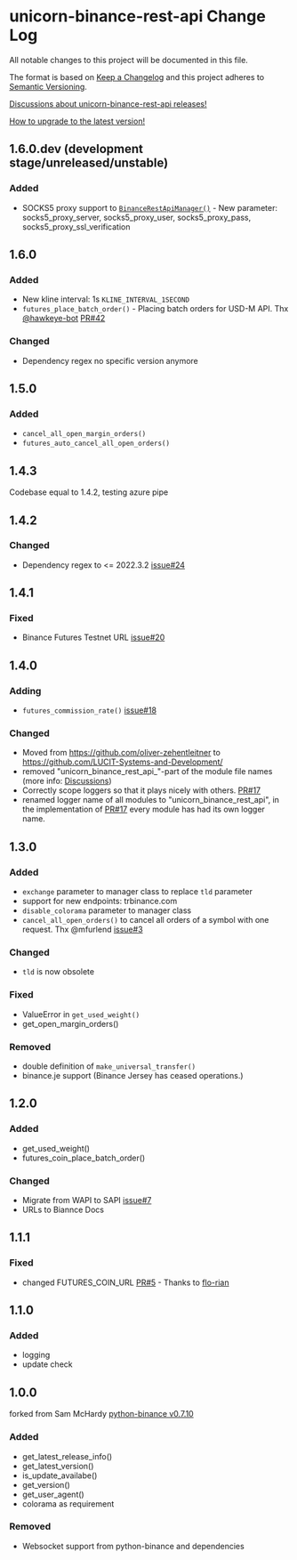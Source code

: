 # unicorn-binance-rest-api Change Log

All notable changes to this project will be documented in this file.

The format is based on [Keep a Changelog](http://keepachangelog.com/) and this project adheres to 
[Semantic Versioning](http://semver.org/).

[Discussions about unicorn-binance-rest-api releases!](https://github.com/LUCIT-Systems-and-Development/unicorn-binance-rest-api/discussions/categories/releases)

[How to upgrade to the latest version!](https://unicorn-binance-rest-api.docs.lucit.tech/README.html#installation-and-upgrade)

## 1.6.0.dev (development stage/unreleased/unstable)
### Added
- SOCKS5 proxy support to [`BinanceRestApiManager()`](https://unicorn-binance-rest-api.docs.lucit.tech/unicorn_binance_rest_api.html#unicorn_binance_rest_api.manager.BinanceRestApiManager) - 
  New parameter: socks5_proxy_server, socks5_proxy_user, socks5_proxy_pass, socks5_proxy_ssl_verification

## 1.6.0
### Added
- New kline interval: 1s `KLINE_INTERVAL_1SECOND`
- `futures_place_batch_order()` - Placing batch orders for USD-M API. Thx [@hawkeye-bot](https://github.com/hawkeye-bot) 
[PR#42](https://github.com/LUCIT-Systems-and-Development/unicorn-binance-rest-api/pull/42)
### Changed
- Dependency regex no specific version anymore

## 1.5.0
### Added 
- `cancel_all_open_margin_orders()`
- `futures_auto_cancel_all_open_orders()`

## 1.4.3
Codebase equal to 1.4.2, testing azure pipe

## 1.4.2
### Changed 
- Dependency regex to <= 2022.3.2 [issue#24](https://github.com/LUCIT-Systems-and-Development/unicorn-binance-rest-api/issues/24)

## 1.4.1
### Fixed
- Binance Futures Testnet URL [issue#20](https://github.com/LUCIT-Systems-and-Development/unicorn-binance-rest-api/issues/20)

## 1.4.0
### Adding
- `futures_commission_rate()` [issue#18](https://github.com/LUCIT-Systems-and-Development/unicorn-binance-rest-api/issues/18)
### Changed
- Moved from https://github.com/oliver-zehentleitner to https://github.com/LUCIT-Systems-and-Development/
- removed "unicorn_binance_rest_api_"-part of the module file names (more info: [Discussions](https://github.com/LUCIT-Systems-and-Development/unicorn-binance-rest-api/discussions/19))
- Correctly scope loggers so that it plays nicely with others. [PR#17](https://github.com/LUCIT-Systems-and-Development/unicorn-binance-rest-api/pull/17)
- renamed logger name of all modules to "unicorn_binance_rest_api", in the implementation of 
[PR#17](https://github.com/LUCIT-Systems-and-Development/unicorn-binance-rest-api/pull/17) every module has had 
its own logger name.

## 1.3.0
### Added
- `exchange` parameter to manager class to replace `tld` parameter
- support for new endpoints: trbinance.com 
- `disable_colorama` parameter to manager class
- `cancel_all_open_orders()` to cancel all orders of a symbol with one request. Thx @mfurlend 
[issue#3](https://github.com/LUCIT-Systems-and-Development/unicorn-binance-rest-api/issues/3)
### Changed
- `tld` is now obsolete
### Fixed
- ValueError in `get_used_weight()`
- get_open_margin_orders()
### Removed
- double definition of `make_universal_transfer()`
- binance.je support (Binance Jersey has ceased operations.)

## 1.2.0
### Added
- get_used_weight()
- futures_coin_place_batch_order() 
### Changed
- Migrate from WAPI to SAPI [issue#7](https://github.com/LUCIT-Systems-and-Development/unicorn-binance-rest-api/issues/7)
- URLs to Biannce Docs

## 1.1.1
### Fixed
- changed FUTURES_COIN_URL [PR#5](https://github.com/LUCIT-Systems-and-Development/unicorn-binance-rest-api/pull/5) - 
Thanks to [flo-rian](https://github.com/flo-rian)

## 1.1.0
### Added
- logging
- update check

## 1.0.0
forked from Sam McHardy [python-binance v0.7.10](https://github.com/sammchardy/python-binance)
### Added
- get_latest_release_info()
- get_latest_version()
- is_update_availabe()
- get_version()
- get_user_agent()
- colorama as requirement
### Removed
- Websocket support from python-binance and dependencies
